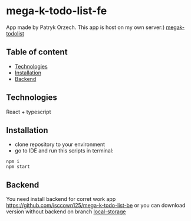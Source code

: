 # mega-k-todo-list-fe

App made by Patryk Orzech. This app is host on my own server:) 
[megak-todolist](https://patryk-orzech.pl/megak-todolist/) 
## Table of content 
* [Technologies](#technologies) 
* [Installation](#installation) 
* [Backend](#backend) 

## Technologies
React + typescript

## Installation
- clone repository to your environment
- go to IDE and run this scripts in terminal:
```
npm i
npm start
```
## Backend
You need install backend for corret work app 
https://github.com/isccown125/mega-k-todo-list-be
or you can download version without backend on branch [local-storage](https://github.com/isccown125/mega-k-todo-list-fe/tree/local-storage) 

